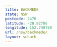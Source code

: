 ```yaml
---
title: BACKMEDE
state: NSW
postcode: 2470
latitude: -28.92786
longitude: 152.749759
url: /nsw/backmede/
layout: suburb
---
```


